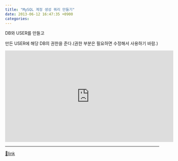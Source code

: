 ```yaml
---
title: "MySQL 계정 생성 쿼리 만들기"
date: 2013-06-12 16:47:35 +0900
categories: 
---
```

  

DB와 USER를 만들고

만든 USER에 해당 DB의 권한을 준다.(권한 부분은 필요하면 수정해서 사용하기 바람.)

<iframe frameborder="0" height="300" src="http://www.mins01.com/web_work/doc/mysql/createUser/createUser.html" style="border-width: 0px;" width="550"></iframe>



  ***
[🔗link](http://www.mins01.com/mh/tech/read/838)